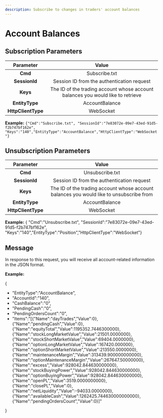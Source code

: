 ```yaml
---
description: Subscribe to changes in traders' account balances
---
```


# Account Balances

## Subscription Parameters <a id="Positions-Subscribe"></a>

| Parameter | Value |
| :---: | :---: |
| **Cmd** | Subscribe.txt |
| **SessionId** | Session ID from the authentication request |
| **Keys** | The ID of the trading account whose account balances you would like to retrieve |
| **EntityType** | AccountBalance |
| **HttpClientType** | WebSocket |

**Example:** `{"Cmd":"Subscribe.txt", "SessionId":"7e83072e-09e7-43ed-91d5-f2b747bf162e", "Keys":"140","EntityType":"AccountBalance","HttpClientType":"WebSocket"}`

## Unsubscription Parameters <a id="Positions-Unsubscribe"></a>

| Parameter | Value |
| :---: | :---: |
| **Cmd** | Unsubscribe.txt |
| **SessionId** | Session ID from the authentication request |
| **Keys** | The ID of the trading account whose account balances you would like to unsubscribe from |
| **EntityType** | AccountBalance |
| **HttpClientType** | WebSocket |

**Example:** { "Cmd":"Unsubscribe.txt", "SessionId":"7e83072e-09e7-43ed-91d5-f2b747bf162e", "Keys":"140","EntityType":"Position","HttpClientType":"WebSocket"}

## Message <a id="Positions-Message"></a>

In response to this request, you will receive all account-related information in the JSON format.

**Example:**

{

* "EntityType":"AccountBalance",
* "AccountId":"140",
* "CashBalance":"0",
* "PendingCash":"0",
* "PendingOrdersCount":"0",
* "Items":"\[{\"Name\":\"dayTrades\",\"Value\":0},{\"Name\":\"pendingCash\",\"Value\":0},{\"Name\":\"equityTotal\",\"Value\":1195352.7446300000},{\"Name\":\"stockLongMarketValue\",\"Value\":21501.0000000},{\"Name\":\"stockShortMarketValue\",\"Value\":69404.0000000},{\"Name\":\"optionLongMarketValue\",\"Value\":167420.000000},{\"Name\":\"optionShortMarketValue\",\"Value\":213550.0000000},{\"Name\":\"maintenanceMargin\",\"Value\":313439.900000000000},{\"Name\":\"optionMaintenanceMargin\",\"Value\":267647.50000000},{\"Name\":\"excess\",\"Value\":928042.844630000000},{\"Name\":\"stockBuyingPower\",\"Value\":928042.844630000000},{\"Name\":\"optionBuyingPower\",\"Value\":928042.844630000000},{\"Name\":\"openPL\",\"Value\":3519.0000000000},{\"Name\":\"closePL\",\"Value\":0},{\"Name\":\"netLiquidity\",\"Value\":-94033.0000000},{\"Name\":\"availableCash\",\"Value\":1262425.744630000000000},{\"Name\":\"pendingOrdersCount\",\"Value\":0}\]"

}

